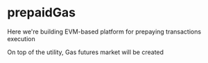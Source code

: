 # prepaidGas

Here we're building EVM-based platform for prepaying transactions execution

On top of the utility, Gas futures market will be created
